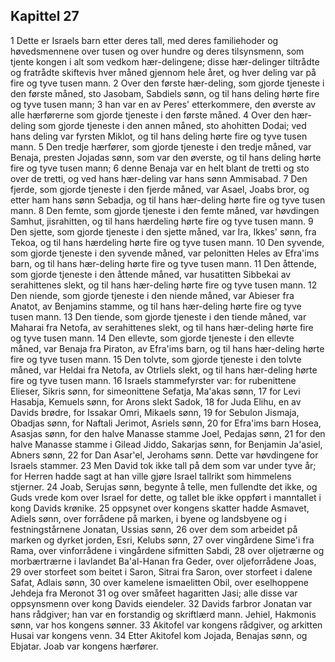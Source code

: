 ## Kapittel 27

1 Dette er Israels barn etter deres tall, med deres familiehoder og høvedsmennene over tusen og over hundre og deres tilsynsmenn, som tjente kongen i alt som vedkom hær-delingene; disse hær-delinger tiltrådte og fratrådte skiftevis hver måned gjennom hele året, og hver deling var på fire og tyve tusen mann.
2 Over den første hær-deling, som gjorde tjeneste i den første måned, sto Jasobam, Sabdiels sønn, og til hans deling hørte fire og tyve tusen mann;
3 han var en av Peres' etterkommere, den øverste av alle hærførerne som gjorde tjeneste i den første måned.
4 Over den hær-deling som gjorde tjeneste i den annen måned, sto ahohitten Dodai; ved hans deling var fyrsten Miklot, og til hans deling hørte fire og tyve tusen mann.
5 Den tredje hærfører, som gjorde tjeneste i den tredje måned, var Benaja, presten Jojadas sønn, som var den øverste, og til hans deling hørte fire og tyve tusen mann;
6 denne Benaja var en helt blant de tretti og sto over de tretti, og ved hans hær-deling var hans sønn Ammisabad.
7 Den fjerde, som gjorde tjeneste i den fjerde måned, var Asael, Joabs bror, og etter ham hans sønn Sebadja, og til hans hær-deling hørte fire og tyve tusen mann.
8 Den femte, som gjorde tjeneste i den femte måned, var høvdingen Samhut, jisrahitten, og til hans hærdeling hørte fire og tyve tusen mann.
9 Den sjette, som gjorde tjeneste i den sjette måned, var Ira, Ikkes' sønn, fra Tekoa, og til hans hærdeling hørte fire og tyve tusen mann.
10 Den syvende, som gjorde tjeneste i den syvende måned, var pelonitten Heles av Efra'ims barn, og til hans hær-deling hørte fire og tyve tusen mann.
11 Den åttende, som gjorde tjeneste i den åttende måned, var husatitten Sibbekai av serahittenes slekt, og til hans hær-deling hørte fire og tyve tusen mann.
12 Den niende, som gjorde tjeneste i den niende måned, var Abieser fra Anatot, av Benjamins stamme, og til hans hær-deling hørte fire og tyve tusen mann.
13 Den tiende, som gjorde tjeneste i den tiende måned, var Maharai fra Netofa, av serahittenes slekt, og til hans hær-deling hørte fire og tyve tusen mann.
14 Den ellevte, som gjorde tjeneste i den ellevte måned, var Benaja fra Piraton, av Efra'ims barn, og til hans hær-deling hørte fire og tyve tusen mann.
15 Den tolvte, som gjorde tjeneste i den tolvte måned, var Heldai fra Netofa, av Otrliels slekt, og til hans hær-deling hørte fire og tyve tusen mann.
16 Israels stammefyrster var: for rubenittene Elieser, Sikris sønn, for simeonittene Sefatja, Ma'akas sønn,
17 for Levi Hasabja, Kemuels sønn, for Arons slekt Sadok,
18 for Juda Elihu, en av Davids brødre, for Issakar Omri, Mikaels sønn,
19 for Sebulon Jismaja, Obadjas sønn, for Naftali Jerimot, Asriels sønn,
20 for Efra'ims barn Hosea, Asasjas sønn, for den halve Manasse stamme Joel, Pedajas sønn,
21 for den halve Manasse stamme i Gilead Jiddo, Sakarjas sønn, for Benjamin Ja'asiel, Abners sønn,
22 for Dan Asar'el, Jerohams sønn. Dette var høvdingene for Israels stammer.
23 Men David tok ikke tall på dem som var under tyve år; for Herren hadde sagt at han ville gjøre Israel tallrikt som himmelens stjerner.
24 Joab, Serujas sønn, begynte å telle, men fullendte det ikke, og Guds vrede kom over Israel for dette, og tallet ble ikke oppført i manntallet i kong Davids krønike.
25 oppsynet over kongens skatter hadde Asmavet, Adiels sønn, over forrådene på marken, i byene og landsbyene og i festningstårnene Jonatan, Ussias sønn,
26 over dem som arbeidet på marken og dyrket jorden, Esri, Kelubs sønn,
27 over vingårdene Sime'i fra Rama, over vinforrådene i vingårdene sifmitten Sabdi,
28 over oljetrærne og morbærtrærne i lavlandet Ba'al-Hanan fra Geder, over oljeforrådene Joas,
29 over storfeet som beitet i Saron, Sitrai fra Saron, over storfeet i dalene Safat, Adlais sønn,
30 over kamelene ismaelitten Obil, over eselhoppene Jehdeja fra Meronot
31 og over småfeet hagaritten Jasi; alle disse var oppsynsmenn over kong Davids eiendeler.
32 Davids farbror Jonatan var hans rådgiver; han var en forstandig og skriftlærd mann. Jehiel, Hakmonis sønn, var hos kongens sønner.
33 Akitofel var kongens rådgiver, og arkitten Husai var kongens venn.
34 Etter Akitofel kom Jojada, Benajas sønn, og Ebjatar. Joab var kongens hærfører.
